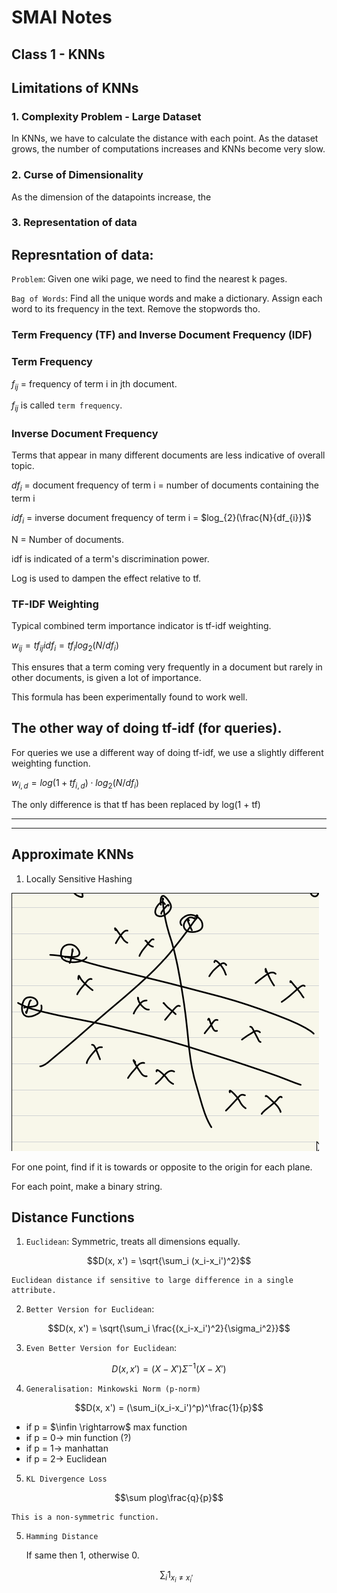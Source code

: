 # SMAI Notes

## Class 1 - KNNs

## Limitations of KNNs

### 1. Complexity Problem - Large Dataset

In KNNs, we have to calculate the distance with each point. As the dataset grows, the number of computations increases and KNNs become very slow.

### 2. Curse of Dimensionality

As the dimension of the datapoints increase, the 

### 3. Representation of data


## Represntation of data:

`Problem`: Given one wiki page, we need to find the nearest k pages.

`Bag of Words`: Find all the unique words and make a dictionary. Assign each word to its frequency in the text. Remove the stopwords tho.

### Term Frequency (TF) and Inverse Document Frequency (IDF)

### Term Frequency

$f_{ij}$ = frequency of term i in jth document.

$f_{ij}$ is called `term frequency`.

### Inverse Document Frequency

Terms that appear in many different documents are less indicative of overall topic.

$df_{i}$ = document frequency of term i = number of documents containing the term i

$idf_{i}$ = inverse document frequency of term i = $log_{2}(\frac{N}{df_{i}})$ 

N = Number of documents.

idf is indicated of a term's discrimination power.

Log is used to dampen the effect relative to tf.

### TF-IDF Weighting

Typical combined term importance indicator is tf-idf weighting.

$w_{ij} = tf_{ij}idf_{i} = tf_{i}log_2(N/df_{i})$

This ensures that a term coming very frequently in a document but rarely in other documents, is given a lot of importance.

This formula has been experimentally found to work well.

## The other way of doing tf-idf (for queries).

For queries we use a different way of doing tf-idf, we use a slightly different weighting function.

$w_{i, d} = log(1 + tf_{i, d}) \cdot log_2(N/df_i)$

The only difference is that tf has been replaced by log(1 + tf)

<hr>
<hr>

## Approximate KNNs

1. Locally Sensitive Hashing

![alt text](image-1.png)

For one point, find if it is towards or opposite to the origin for each plane.

For each point, make a binary string.

## Distance Functions

1. `Euclidean`: Symmetric, treats all dimensions equally.

$$D(x, x') = \sqrt{\sum_i (x_i-x_i')^2}$$

    Euclidean distance if sensitive to large difference in a single attribute.

2. `Better Version for Euclidean`:

$$D(x, x') = \sqrt{\sum_i \frac{(x_i-x_i')^2}{\sigma_i^2}}$$


3. `Even Better Version for Euclidean`:

$$D(x, x') = (X-X')\Sigma^{-1}(X-X')$$


4. `Generalisation: Minkowski Norm (p-norm)`

$$D(x, x') = (\sum_i(x_i-x_i')^p)^\frac{1}{p}$$

- if p = $\infin \rightarrow$ max function
- if p = $0 \rightarrow$ min function (?)
- if p = $1 \rightarrow$ manhattan
- if p = $2 \rightarrow$ Euclidean

5. `KL Divergence Loss`

$$\sum plog\frac{q}{p}$$

    This is a non-symmetric function.

5. `Hamming Distance`

    If same then 1, otherwise 0.

    $$\sum_i1_{x_i \neq x_i'}$$

